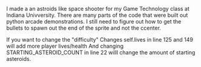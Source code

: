 I made a an astroids like space shooter for my Game Technology class at Indiana Univversity. There are many parts of the code that were built out python arcade demonstrations. I still need to figure out how to get the bullets to spawn out the end of the sprite and not the ccenter. 

If you want to change the "difficulty"
Changes self.lives in line 125 and 149 will add more player lives/health
And changing STARTING_ASTEROID_COUNT in line 22 willl change the amount of starting asteroids. 